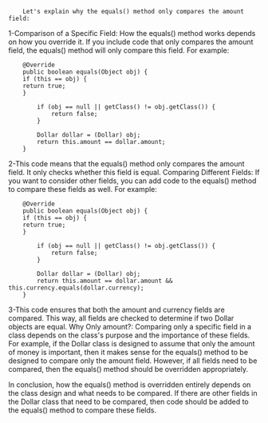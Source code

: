        Let's explain why the equals() method only compares the amount field:
1-Comparison of a Specific Field: 
How the equals() method works depends on how you override it. 
If you include code that only compares the amount field, the equals() method will only compare this field. 
For example:

        @Override
        public boolean equals(Object obj) {
        if (this == obj) {
        return true;
        }
        
            if (obj == null || getClass() != obj.getClass()) {
                return false;
            }
        
            Dollar dollar = (Dollar) obj;
            return this.amount == dollar.amount;
        }

2-This code means that the equals() method only compares the amount field. 
It only checks whether this field is equal.
Comparing Different Fields: If you want to consider other fields, 
you can add code to the equals() method to compare these fields as well. 
For example:

        @Override
        public boolean equals(Object obj) {
        if (this == obj) {
        return true;
        }
        
            if (obj == null || getClass() != obj.getClass()) {
                return false;
            }
        
            Dollar dollar = (Dollar) obj;
            return this.amount == dollar.amount && this.currency.equals(dollar.currency);
        }
3-This code ensures that both the amount and currency fields are compared. 
This way, all fields are checked to determine if two Dollar objects are equal.
Why Only amount?: Comparing only a specific field in a class depends on the class's purpose 
and the importance of these fields. 
For example, if the Dollar class is designed to assume that only the amount of money is important, 
then it makes sense for the equals() method to be designed to compare only the amount field. 
However, if all fields need to be compared, then the equals() method should be overridden appropriately.

In conclusion, how the equals() method is overridden entirely depends on the class design 
and what needs to be compared. If there are other fields in the Dollar class that need to be compared, 
then code should be added to the equals() method to compare these fields.